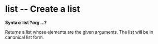 # list -- Create a list

**Syntax: list ?*arg* ...?**

Returns a list whose elements are the given arguments.  The list will
be in canonical list form.
